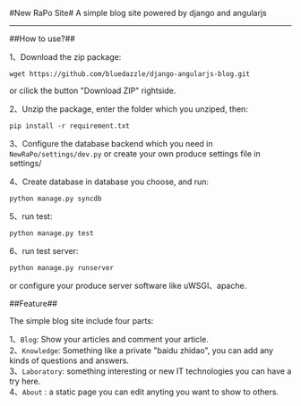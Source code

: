 #New RaPo Site#
A simple blog site powered by django and angularjs

---

##How to use?##

1、Download the zip package:

    wget https://github.com/bluedazzle/django-angularjs-blog.git

or cilick the button "Download ZIP" rightside.

2、Unzip the package, enter the folder which you unziped, then:

    pip install -r requirement.txt

3、Configure the database backend which you need in `NewRaPo/settings/dev.py` or create your own produce settings file in settings/  

4、Create database in database you choose, and run:

    python manage.py syncdb

5、run test:

    python manage.py test

6、run test server:

    python manage.py runserver

or configure your produce server software like uWSGI、apache.

##Feature##

The simple blog site include four parts:

1、`Blog`: Show your articles and comment your article.  
2、`Knowledge`: Something like a private "baidu zhidao", you can add any kinds of questions and answers.  
3、`Laboratory`: something interesting or new IT technologies you can have a try here.  
4、`About` : a static page you can edit anyting you want to show to others.  

